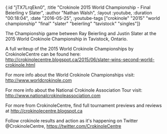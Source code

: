 {:id "jTX7LrqEkn0",
 :title "Crokinole 2015 World Championship - Final Beierling v Slater",
 :author "Nathan Walsh",
 :layout :youtube,
 :duration "00:18:04",
 :date "2016-05-25",
 :youtube-tags
 ["crokinole"
  "2015"
  "world championship"
  "final"
  "slater"
  "beierling"
  "tavistock"
  "singles"]}


The Championship game between Ray Beierling and Justin Slater at the 2015 World Crokinole Championship in Tavistock, Ontario.

A full writeup of the 2015 World Crokinole Championships by CrokinoleCentre can be found here: http://crokinolecentre.blogspot.ca/2015/06/slater-wins-second-world-crokinole.html

For more info about the World Crokinole Championships visit: http://www.worldcrokinole.com

For more info about the National Crokinole Association Tour visit: http://www.nationalcrokinoleassociation.com

For more from CrokinoleCentre, find full tournament previews and reviews at http://crokinolecentre.blogspot.ca

Follow crokinole results and action as it's happening on Twitter @CrokinoleCentre, https://twitter.com/CrokinoleCentre
